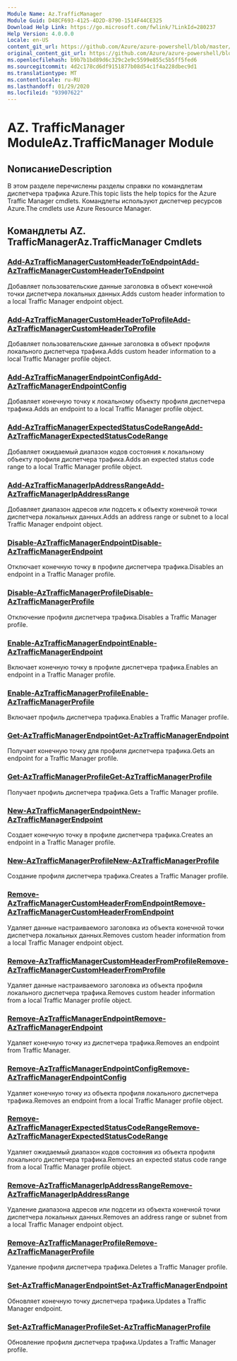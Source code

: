 ```yaml
---
Module Name: Az.TrafficManager
Module Guid: D48CF693-4125-4D2D-8790-1514F44CE325
Download Help Link: https://go.microsoft.com/fwlink/?LinkId=280237
Help Version: 4.0.0.0
Locale: en-US
content_git_url: https://github.com/Azure/azure-powershell/blob/master/src/TrafficManager/TrafficManager/help/Az.TrafficManager.md
original_content_git_url: https://github.com/Azure/azure-powershell/blob/master/src/TrafficManager/TrafficManager/help/Az.TrafficManager.md
ms.openlocfilehash: b9b7b1bd89d6c329c2e9c5599e855c5b5ff5fed6
ms.sourcegitcommit: 4d2c178cd6df9151877b08d54c1f4a228dbec9d1
ms.translationtype: MT
ms.contentlocale: ru-RU
ms.lasthandoff: 01/29/2020
ms.locfileid: "93907622"
---
```

# <span data-ttu-id="40a76-101">AZ. TrafficManager Module</span><span class="sxs-lookup"><span data-stu-id="40a76-101">Az.TrafficManager Module</span></span>
## <span data-ttu-id="40a76-102">Nописание</span><span class="sxs-lookup"><span data-stu-id="40a76-102">Description</span></span>
<span data-ttu-id="40a76-103">В этом разделе перечислены разделы справки по командлетам диспетчера трафика Azure.</span><span class="sxs-lookup"><span data-stu-id="40a76-103">This topic lists the help topics for the Azure Traffic Manager cmdlets.</span></span> <span data-ttu-id="40a76-104">Командлеты используют диспетчер ресурсов Azure.</span><span class="sxs-lookup"><span data-stu-id="40a76-104">The cmdlets use Azure Resource Manager.</span></span>

## <span data-ttu-id="40a76-105">Командлеты AZ. TrafficManager</span><span class="sxs-lookup"><span data-stu-id="40a76-105">Az.TrafficManager Cmdlets</span></span>
### [<span data-ttu-id="40a76-106">Add-AzTrafficManagerCustomHeaderToEndpoint</span><span class="sxs-lookup"><span data-stu-id="40a76-106">Add-AzTrafficManagerCustomHeaderToEndpoint</span></span>](Add-AzTrafficManagerCustomHeaderToEndpoint.md)
<span data-ttu-id="40a76-107">Добавляет пользовательские данные заголовка в объект конечной точки диспетчера локальных данных.</span><span class="sxs-lookup"><span data-stu-id="40a76-107">Adds custom header information to a local Traffic Manager endpoint object.</span></span>

### [<span data-ttu-id="40a76-108">Add-AzTrafficManagerCustomHeaderToProfile</span><span class="sxs-lookup"><span data-stu-id="40a76-108">Add-AzTrafficManagerCustomHeaderToProfile</span></span>](Add-AzTrafficManagerCustomHeaderToProfile.md)
<span data-ttu-id="40a76-109">Добавляет пользовательские данные заголовка в объект профиля локального диспетчера трафика.</span><span class="sxs-lookup"><span data-stu-id="40a76-109">Adds custom header information to a local Traffic Manager profile object.</span></span>

### [<span data-ttu-id="40a76-110">Add-AzTrafficManagerEndpointConfig</span><span class="sxs-lookup"><span data-stu-id="40a76-110">Add-AzTrafficManagerEndpointConfig</span></span>](Add-AzTrafficManagerEndpointConfig.md)
<span data-ttu-id="40a76-111">Добавляет конечную точку к локальному объекту профиля диспетчера трафика.</span><span class="sxs-lookup"><span data-stu-id="40a76-111">Adds an endpoint to a local Traffic Manager profile object.</span></span>

### [<span data-ttu-id="40a76-112">Add-AzTrafficManagerExpectedStatusCodeRange</span><span class="sxs-lookup"><span data-stu-id="40a76-112">Add-AzTrafficManagerExpectedStatusCodeRange</span></span>](Add-AzTrafficManagerExpectedStatusCodeRange.md)
<span data-ttu-id="40a76-113">Добавляет ожидаемый диапазон кодов состояния к локальному объекту профиля диспетчера трафика.</span><span class="sxs-lookup"><span data-stu-id="40a76-113">Adds an expected status code range to a local Traffic Manager profile object.</span></span>

### [<span data-ttu-id="40a76-114">Add-AzTrafficManagerIpAddressRange</span><span class="sxs-lookup"><span data-stu-id="40a76-114">Add-AzTrafficManagerIpAddressRange</span></span>](Add-AzTrafficManagerIpAddressRange.md)
<span data-ttu-id="40a76-115">Добавляет диапазон адресов или подсеть к объекту конечной точки диспетчера локальных данных.</span><span class="sxs-lookup"><span data-stu-id="40a76-115">Adds an address range or subnet to a local Traffic Manager endpoint object.</span></span>

### [<span data-ttu-id="40a76-116">Disable-AzTrafficManagerEndpoint</span><span class="sxs-lookup"><span data-stu-id="40a76-116">Disable-AzTrafficManagerEndpoint</span></span>](Disable-AzTrafficManagerEndpoint.md)
<span data-ttu-id="40a76-117">Отключает конечную точку в профиле диспетчера трафика.</span><span class="sxs-lookup"><span data-stu-id="40a76-117">Disables an endpoint in a Traffic Manager profile.</span></span>

### [<span data-ttu-id="40a76-118">Disable-AzTrafficManagerProfile</span><span class="sxs-lookup"><span data-stu-id="40a76-118">Disable-AzTrafficManagerProfile</span></span>](Disable-AzTrafficManagerProfile.md)
<span data-ttu-id="40a76-119">Отключение профиля диспетчера трафика.</span><span class="sxs-lookup"><span data-stu-id="40a76-119">Disables a Traffic Manager profile.</span></span>

### [<span data-ttu-id="40a76-120">Enable-AzTrafficManagerEndpoint</span><span class="sxs-lookup"><span data-stu-id="40a76-120">Enable-AzTrafficManagerEndpoint</span></span>](Enable-AzTrafficManagerEndpoint.md)
<span data-ttu-id="40a76-121">Включает конечную точку в профиле диспетчера трафика.</span><span class="sxs-lookup"><span data-stu-id="40a76-121">Enables an endpoint in a Traffic Manager profile.</span></span>

### [<span data-ttu-id="40a76-122">Enable-AzTrafficManagerProfile</span><span class="sxs-lookup"><span data-stu-id="40a76-122">Enable-AzTrafficManagerProfile</span></span>](Enable-AzTrafficManagerProfile.md)
<span data-ttu-id="40a76-123">Включает профиль диспетчера трафика.</span><span class="sxs-lookup"><span data-stu-id="40a76-123">Enables a Traffic Manager profile.</span></span>

### [<span data-ttu-id="40a76-124">Get-AzTrafficManagerEndpoint</span><span class="sxs-lookup"><span data-stu-id="40a76-124">Get-AzTrafficManagerEndpoint</span></span>](Get-AzTrafficManagerEndpoint.md)
<span data-ttu-id="40a76-125">Получает конечную точку для профиля диспетчера трафика.</span><span class="sxs-lookup"><span data-stu-id="40a76-125">Gets an endpoint for a Traffic Manager profile.</span></span>

### [<span data-ttu-id="40a76-126">Get-AzTrafficManagerProfile</span><span class="sxs-lookup"><span data-stu-id="40a76-126">Get-AzTrafficManagerProfile</span></span>](Get-AzTrafficManagerProfile.md)
<span data-ttu-id="40a76-127">Получает профиль диспетчера трафика.</span><span class="sxs-lookup"><span data-stu-id="40a76-127">Gets a Traffic Manager profile.</span></span>

### [<span data-ttu-id="40a76-128">New-AzTrafficManagerEndpoint</span><span class="sxs-lookup"><span data-stu-id="40a76-128">New-AzTrafficManagerEndpoint</span></span>](New-AzTrafficManagerEndpoint.md)
<span data-ttu-id="40a76-129">Создает конечную точку в профиле диспетчера трафика.</span><span class="sxs-lookup"><span data-stu-id="40a76-129">Creates an endpoint in a Traffic Manager profile.</span></span>

### [<span data-ttu-id="40a76-130">New-AzTrafficManagerProfile</span><span class="sxs-lookup"><span data-stu-id="40a76-130">New-AzTrafficManagerProfile</span></span>](New-AzTrafficManagerProfile.md)
<span data-ttu-id="40a76-131">Создание профиля диспетчера трафика.</span><span class="sxs-lookup"><span data-stu-id="40a76-131">Creates a Traffic Manager profile.</span></span>

### [<span data-ttu-id="40a76-132">Remove-AzTrafficManagerCustomHeaderFromEndpoint</span><span class="sxs-lookup"><span data-stu-id="40a76-132">Remove-AzTrafficManagerCustomHeaderFromEndpoint</span></span>](Remove-AzTrafficManagerCustomHeaderFromEndpoint.md)
<span data-ttu-id="40a76-133">Удаляет данные настраиваемого заголовка из объекта конечной точки диспетчера локальных данных.</span><span class="sxs-lookup"><span data-stu-id="40a76-133">Removes custom header information from a local Traffic Manager endpoint object.</span></span>

### [<span data-ttu-id="40a76-134">Remove-AzTrafficManagerCustomHeaderFromProfile</span><span class="sxs-lookup"><span data-stu-id="40a76-134">Remove-AzTrafficManagerCustomHeaderFromProfile</span></span>](Remove-AzTrafficManagerCustomHeaderFromProfile.md)
<span data-ttu-id="40a76-135">Удаляет данные настраиваемого заголовка из объекта профиля локального диспетчера трафика.</span><span class="sxs-lookup"><span data-stu-id="40a76-135">Removes custom header information from a local Traffic Manager profile object.</span></span>

### [<span data-ttu-id="40a76-136">Remove-AzTrafficManagerEndpoint</span><span class="sxs-lookup"><span data-stu-id="40a76-136">Remove-AzTrafficManagerEndpoint</span></span>](Remove-AzTrafficManagerEndpoint.md)
<span data-ttu-id="40a76-137">Удаляет конечную точку из диспетчера трафика.</span><span class="sxs-lookup"><span data-stu-id="40a76-137">Removes an endpoint from Traffic Manager.</span></span>

### [<span data-ttu-id="40a76-138">Remove-AzTrafficManagerEndpointConfig</span><span class="sxs-lookup"><span data-stu-id="40a76-138">Remove-AzTrafficManagerEndpointConfig</span></span>](Remove-AzTrafficManagerEndpointConfig.md)
<span data-ttu-id="40a76-139">Удаляет конечную точку из объекта профиля локального диспетчера трафика.</span><span class="sxs-lookup"><span data-stu-id="40a76-139">Removes an endpoint from a local Traffic Manager profile object.</span></span>

### [<span data-ttu-id="40a76-140">Remove-AzTrafficManagerExpectedStatusCodeRange</span><span class="sxs-lookup"><span data-stu-id="40a76-140">Remove-AzTrafficManagerExpectedStatusCodeRange</span></span>](Remove-AzTrafficManagerExpectedStatusCodeRange.md)
<span data-ttu-id="40a76-141">Удаляет ожидаемый диапазон кодов состояния из объекта профиля локального диспетчера трафика.</span><span class="sxs-lookup"><span data-stu-id="40a76-141">Removes an expected status code range from a local Traffic Manager profile object.</span></span>

### [<span data-ttu-id="40a76-142">Remove-AzTrafficManagerIpAddressRange</span><span class="sxs-lookup"><span data-stu-id="40a76-142">Remove-AzTrafficManagerIpAddressRange</span></span>](Remove-AzTrafficManagerIpAddressRange.md)
<span data-ttu-id="40a76-143">Удаление диапазона адресов или подсети из объекта конечной точки диспетчера локальных данных.</span><span class="sxs-lookup"><span data-stu-id="40a76-143">Removes an address range or subnet from a local Traffic Manager endpoint object.</span></span>

### [<span data-ttu-id="40a76-144">Remove-AzTrafficManagerProfile</span><span class="sxs-lookup"><span data-stu-id="40a76-144">Remove-AzTrafficManagerProfile</span></span>](Remove-AzTrafficManagerProfile.md)
<span data-ttu-id="40a76-145">Удаление профиля диспетчера трафика.</span><span class="sxs-lookup"><span data-stu-id="40a76-145">Deletes a Traffic Manager profile.</span></span>

### [<span data-ttu-id="40a76-146">Set-AzTrafficManagerEndpoint</span><span class="sxs-lookup"><span data-stu-id="40a76-146">Set-AzTrafficManagerEndpoint</span></span>](Set-AzTrafficManagerEndpoint.md)
<span data-ttu-id="40a76-147">Обновляет конечную точку диспетчера трафика.</span><span class="sxs-lookup"><span data-stu-id="40a76-147">Updates a Traffic Manager endpoint.</span></span>

### [<span data-ttu-id="40a76-148">Set-AzTrafficManagerProfile</span><span class="sxs-lookup"><span data-stu-id="40a76-148">Set-AzTrafficManagerProfile</span></span>](Set-AzTrafficManagerProfile.md)
<span data-ttu-id="40a76-149">Обновление профиля диспетчера трафика.</span><span class="sxs-lookup"><span data-stu-id="40a76-149">Updates a Traffic Manager profile.</span></span>

